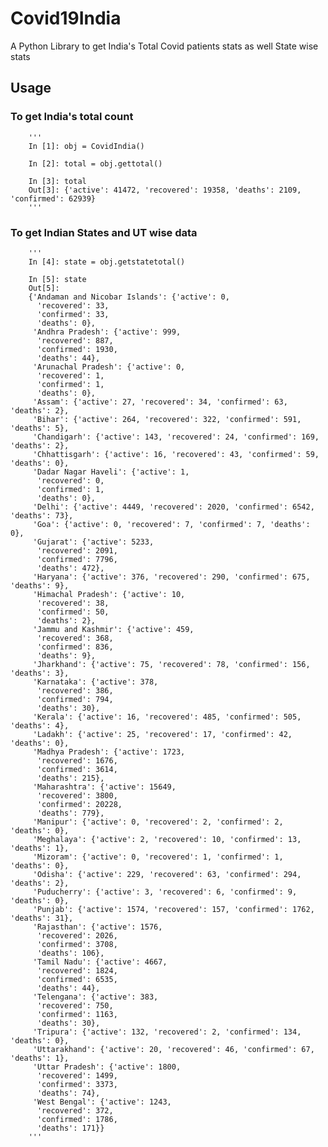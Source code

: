 # Covid19India
A Python Library to get India's Total Covid patients stats as well State wise stats


## Usage

### To get India's total count

		'''
		In [1]: obj = CovidIndia()                                                                                                                                                                                  

		In [2]: total = obj.gettotal()                                                                                                                                                                              

		In [3]: total                                                                                                                                                                                               
		Out[3]: {'active': 41472, 'recovered': 19358, 'deaths': 2109, 'confirmed': 62939}
		'''

### To get Indian States and UT wise data

		'''
		In [4]: state = obj.getstatetotal()                                                                                                                                                                         

		In [5]: state                                                                                                                                                                                               
		Out[5]: 
		{'Andaman and Nicobar Islands': {'active': 0,
		  'recovered': 33,
		  'confirmed': 33,
		  'deaths': 0},
		 'Andhra Pradesh': {'active': 999,
		  'recovered': 887,
		  'confirmed': 1930,
		  'deaths': 44},
		 'Arunachal Pradesh': {'active': 0,
		  'recovered': 1,
		  'confirmed': 1,
		  'deaths': 0},
		 'Assam': {'active': 27, 'recovered': 34, 'confirmed': 63, 'deaths': 2},
		 'Bihar': {'active': 264, 'recovered': 322, 'confirmed': 591, 'deaths': 5},
		 'Chandigarh': {'active': 143, 'recovered': 24, 'confirmed': 169, 'deaths': 2},
		 'Chhattisgarh': {'active': 16, 'recovered': 43, 'confirmed': 59, 'deaths': 0},
		 'Dadar Nagar Haveli': {'active': 1,
		  'recovered': 0,
		  'confirmed': 1,
		  'deaths': 0},
		 'Delhi': {'active': 4449, 'recovered': 2020, 'confirmed': 6542, 'deaths': 73},
		 'Goa': {'active': 0, 'recovered': 7, 'confirmed': 7, 'deaths': 0},
		 'Gujarat': {'active': 5233,
		  'recovered': 2091,
		  'confirmed': 7796,
		  'deaths': 472},
		 'Haryana': {'active': 376, 'recovered': 290, 'confirmed': 675, 'deaths': 9},
		 'Himachal Pradesh': {'active': 10,
		  'recovered': 38,
		  'confirmed': 50,
		  'deaths': 2},
		 'Jammu and Kashmir': {'active': 459,
		  'recovered': 368,
		  'confirmed': 836,
		  'deaths': 9},
		 'Jharkhand': {'active': 75, 'recovered': 78, 'confirmed': 156, 'deaths': 3},
		 'Karnataka': {'active': 378,
		  'recovered': 386,
		  'confirmed': 794,
		  'deaths': 30},
		 'Kerala': {'active': 16, 'recovered': 485, 'confirmed': 505, 'deaths': 4},
		 'Ladakh': {'active': 25, 'recovered': 17, 'confirmed': 42, 'deaths': 0},
		 'Madhya Pradesh': {'active': 1723,
		  'recovered': 1676,
		  'confirmed': 3614,
		  'deaths': 215},
		 'Maharashtra': {'active': 15649,
		  'recovered': 3800,
		  'confirmed': 20228,
		  'deaths': 779},
		 'Manipur': {'active': 0, 'recovered': 2, 'confirmed': 2, 'deaths': 0},
		 'Meghalaya': {'active': 2, 'recovered': 10, 'confirmed': 13, 'deaths': 1},
		 'Mizoram': {'active': 0, 'recovered': 1, 'confirmed': 1, 'deaths': 0},
		 'Odisha': {'active': 229, 'recovered': 63, 'confirmed': 294, 'deaths': 2},
		 'Puducherry': {'active': 3, 'recovered': 6, 'confirmed': 9, 'deaths': 0},
		 'Punjab': {'active': 1574, 'recovered': 157, 'confirmed': 1762, 'deaths': 31},
		 'Rajasthan': {'active': 1576,
		  'recovered': 2026,
		  'confirmed': 3708,
		  'deaths': 106},
		 'Tamil Nadu': {'active': 4667,
		  'recovered': 1824,
		  'confirmed': 6535,
		  'deaths': 44},
		 'Telengana': {'active': 383,
		  'recovered': 750,
		  'confirmed': 1163,
		  'deaths': 30},
		 'Tripura': {'active': 132, 'recovered': 2, 'confirmed': 134, 'deaths': 0},
		 'Uttarakhand': {'active': 20, 'recovered': 46, 'confirmed': 67, 'deaths': 1},
		 'Uttar Pradesh': {'active': 1800,
		  'recovered': 1499,
		  'confirmed': 3373,
		  'deaths': 74},
		 'West Bengal': {'active': 1243,
		  'recovered': 372,
		  'confirmed': 1786,
		  'deaths': 171}}
		'''
